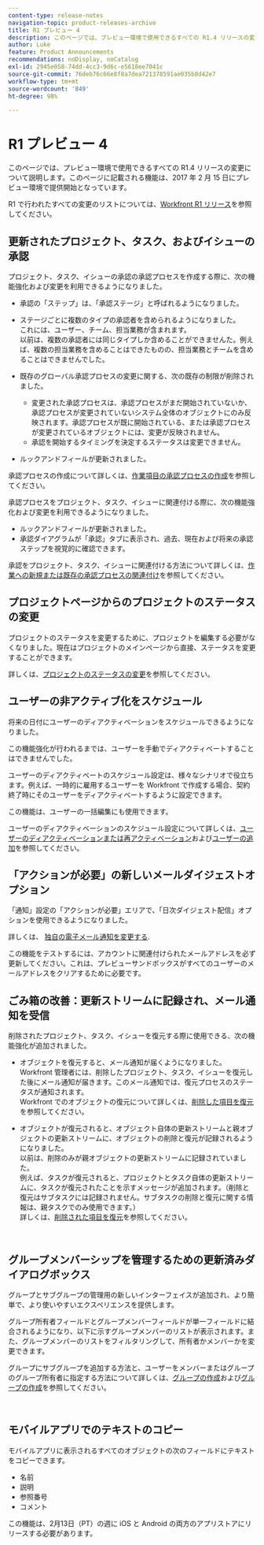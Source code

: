 ```yaml
---
content-type: release-notes
navigation-topic: product-releases-archive
title: R1 プレビュー 4
description: このページでは、プレビュー環境で使用できるすべての R1.4 リリースの変更について説明します。このページに記載される機能は、2017 年 2 月 15 日にプレビュー環境で提供開始となっています。
author: Luke
feature: Product Announcements
recommendations: noDisplay, noCatalog
exl-id: 2945e058-74dd-4cc3-9d6c-e5618ee7041c
source-git-commit: 76deb76c66e8f8a7dea721378591ae035b8d42e7
workflow-type: tm+mt
source-wordcount: '849'
ht-degree: 98%

---
```


# R1 プレビュー 4

このページでは、プレビュー環境で使用できるすべての R1.4 リリースの変更について説明します。このページに記載される機能は、2017 年 2 月 15 日にプレビュー環境で提供開始となっています。

R1 で行われたすべての変更のリストについては、[Workfront R1 リリース](../../../../product-announcements/product-releases/quarterly-release-archive/r1-release-activity/workfront-r1-release.md)を参照してください。

## 更新されたプロジェクト、タスク、およびイシューの承認

プロジェクト、タスク、イシューの承認の承認プロセスを作成する際に、次の機能強化および変更を利用できるようになりました。

* 承認の「ステップ」は、「承認ステージ」と呼ばれるようになりました。
* ステージごとに複数のタイプの承認者を含められるようになりました。\
  これには、ユーザー、チーム、担当業務が含まれます。\
  以前は、複数の承認者には同じタイプしか含めることができませんた。例えば、複数の担当業務を含めることはできたものの、担当業務とチームを含めることはできませんでした。

* 既存のグローバル承認プロセスの変更に関する、次の既存の制限が削除されました。

   * 変更された承認プロセスは、承認プロセスがまだ開始されていないか、承認プロセスが変更されていないシステム全体のオブジェクトにのみ反映されます。承認プロセスが既に開始されている、または承認プロセスが変更されているオブジェクトには、変更が反映されません。
   * 承認を開始するタイミングを決定するステータスは変更できません。

* ルックアンドフィールが更新されました。

承認プロセスの作成について詳しくは、[作業項目の承認プロセスの作成](../../../../administration-and-setup/customize-workfront/configure-approval-milestone-processes/create-approval-processes.md)を参照してください。

承認プロセスをプロジェクト、タスク、イシューに関連付ける際に、次の機能強化および変更を利用できるようになりました。

* ルックアンドフィールが更新されました。
* 承認ダイアグラムが「承認」タブに表示され、過去、現在および将来の承認ステップを視覚的に確認できます。

承認をプロジェクト、タスク、イシューに関連付ける方法について詳しくは、[作業への新規または既存の承認プロセスの関連付け](../../../../review-and-approve-work/manage-approvals/associate-approval-with-work.md)を参照してください。

## プロジェクトページからのプロジェクトのステータスの変更

プロジェクトのステータスを変更するために、プロジェクトを編集する必要がなくなりました。現在はプロジェクトのメインページから直接、ステータスを変更することができます。

詳しくは、[プロジェクトのステータスの変更](../../../../manage-work/projects/manage-projects/change-project-status.md)を参照してください。

## ユーザーの非アクティブ化をスケジュール

将来の日付にユーザーのディアクティベーションをスケジュールできるようになりました。

この機能強化が行われるまでは、ユーザーを手動でディアクティベートすることはできませんでした。

ユーザーのディアクティベートのスケジュール設定は、様々なシナリオで役立ちます。例えば、一時的に雇用するユーザーを Workfront で作成する場合、契約終了時にそのユーザーをディアクティベートするように設定できます。

この機能は、ユーザーの一括編集にも使用できます。 

ユーザーのディアクティベーションのスケジュール設定について詳しくは、[ユーザーのディアクティベーションまたは再アクティベーション](../../../../administration-and-setup/add-users/create-and-manage-users/deactivate-a-user.md)および[ユーザーの追加](../../../../administration-and-setup/add-users/create-and-manage-users/add-users.md)を参照してください。

## 「アクションが必要」の新しいメールダイジェストオプション

「通知」設定の「アクションが必要」エリアで、「日次ダイジェスト配信」オプションを使用できるようになりました。

詳しくは、 [独自の電子メール通知を変更する](../../../../workfront-basics/using-notifications/activate-or-deactivate-your-own-event-notifications.md).

この機能をテストするには、アカウントに関連付けられたメールアドレスを必ず更新してください。これは、プレビューサンドボックスがすべてのユーザーのメールアドレスをクリアするために必要です。

## ごみ箱の改善：更新ストリームに記録され、メール通知を受信

削除されたプロジェクト、タスク、イシューを復元する際に使用できる、次の機能強化が追加されました。

* オブジェクトを復元すると、メール通知が届くようになりました。\
  Workfront 管理者には、削除したプロジェクト、タスク、イシューを復元した後にメール通知が届きます。このメール通知では、復元プロセスのステータスが通知されます。\
  Workfront でのオブジェクトの復元について詳しくは、[削除した項目を復元](../../../../administration-and-setup/manage-workfront/manage-deleted-items/restore-deleted-items.md)を参照してください。

* オブジェクトが復元されると、オブジェクト自体の更新ストリームと親オブジェクトの更新ストリームに、オブジェクトの削除と復元が記録されるようになりました。\
  以前は、削除のみが親オブジェクトの更新ストリームに記録されていました。\
  例えば、タスクが復元されると、プロジェクトとタスク自体の更新ストリームに、タスクが復元されたことを示すメッセージが追加されます。（削除と復元はサブタスクには記録されません。サブタスクの削除と復元に関する情報は、親タスクでのみ使用できます。）\
  詳しくは、[削除された項目を復元](../../../../administration-and-setup/manage-workfront/manage-deleted-items/restore-deleted-items.md)を参照してください。

 

## グループメンバーシップを管理するための更新済みダイアログボックス

グループとサブグループの管理用の新しいインターフェイスが追加され、より簡単で、より使いやすいエクスペリエンスを提供します。

グループ所有者フィールドとグループメンバーフィールドが単一フィールドに結合されるようになり、以下に示すグループメンバーのリストが表示されます。また、グループメンバーのリストをフィルタリングして、所有者かメンバーかを変更できます。 

グループにサブグループを追加する方法と、ユーザーをメンバーまたはグループのグループ所有者に指定する方法について詳しくは、[グループの作成](../../../../administration-and-setup/manage-groups/create-and-manage-groups/create-a-group.md)および[グループの作成](../../../../administration-and-setup/manage-groups/create-and-manage-groups/create-a-group.md)を参照してください。

 

## モバイルアプリでのテキストのコピー

モバイルアプリに表示されるすべてのオブジェクトの次のフィールドにテキストをコピーできます。

* 名前
* 説明
* 参照番号
* コメント

この機能は、2月13日（PT）の週に iOS と Android の両方のアプリストアにリリースする必要があります。
